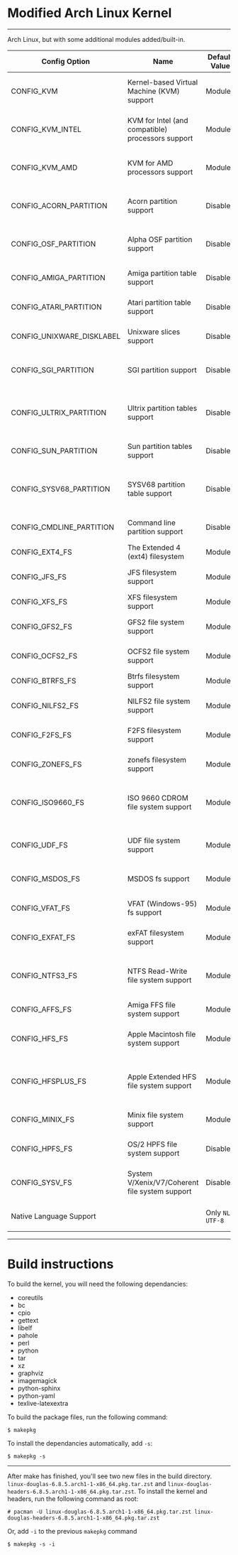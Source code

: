 # Modified Arch Linux Kernel
---
Arch Linux, but with some additional modules added/built-in.

| Config Option | Name | Default Value | New Value | Description (Reason) |
| ------------- | ---- | ------------- | --------- | -------------------- |
| CONFIG_KVM | Kernel-based Virtual Machine (KVM) support | Module | Built-In | Removes the need for additional `kvm` option in initramfs/modprobe |
| CONFIG_KVM_INTEL | KVM for Intel (and compatible) processors support | Module | Built-In | Removes the need for additional `kvm-intel` option in initramfs/modprobe |
| CONFIG_KVM_AMD | KVM for AMD processors support | Module | Built-In | Removes the need for additional `kvm-amd` option in initramfs/modprobe |
| CONFIG_ACORN_PARTITION | Acorn partition support | Disabled | Enabled (Including all suboptions) | Adds support for devices formatted under Acorn operating systems |
| CONFIG_OSF_PARTITION | Alpha OSF partition support | Disabled | Enabled | Adds support for devices partitioned on an Alpha machine |
| CONFIG_AMIGA_PARTITION | Amiga partition table support | Disabled | Enabled | Adds support for devices partitioned under AmigaOS |
| CONFIG_ATARI_PARTITION | Atari partition table support | Disabled | Enabled | Adds support for devices partitioned under the Atari OS |
| CONFIG_UNIXWARE_DISKLABEL | Unixware slices support | Disabled | Enabled | Adds support for devices partitioned with UnixWare |
| CONFIG_SGI_PARTITION | SGI partition support | Disabled | Enabled | Adds support for devices partitioned with an SGI machine |
| CONFIG_ULTRIX_PARTITION | Ultrix partition tables support | Disabled | Enabled | Adds support for the partition table used by DEC (now Compaq) Ultrix machines |
| CONFIG_SUN_PARTITION | Sun partition tables support | Disabled | Enabled | Adds support for devices used by SunOS |
| CONFIG_SYSV68_PARTITION | SYSV68 partition table support | Disabled | Enabled | Adds support for devices used by Motorola Delta machines using sysv68 |
| CONFIG_CMDLINE_PARTITION | Command line partition support | Disabled | Enabled | Allows user to read partition table from bootargs |
| CONFIG_EXT4_FS | The Extended 4 (ext4) filesystem | Module | Built-In | Adds support for the ext4 file system |
| CONFIG_JFS_FS | JFS filesystem support | Module | Built-In | Adds support for IBM's Journaled Filesystem |
| CONFIG_XFS_FS | XFS filesystem support | Module | Built-In | Adds support for the XFS filesystem |
| CONFIG_GFS2_FS | GFS2 file system support | Module | Built-In | Adds support for the GFS2 filesystem | 
| CONFIG_OCFS2_FS | OCFS2 file system support | Module | Built-In | Adds support for the OCFS2 filesystem |
| CONFIG_BTRFS_FS | Btrfs filesystem support | Module | Built-In | Adds support for the Btrfs filesystem |
| CONFIG_NILFS2_FS | NILFS2 file system support | Module | Built-In | Adds support for the NILFS2 filesystem |
| CONFIG_F2FS_FS | F2FS filesystem support | Module | Built-In | Adds support for the F2FS filesystem |
| CONFIG_ZONEFS_FS | zonefs filesystem support | Module | Built-In | Adds support for the zonefs filesystem |
| CONFIG_ISO9660_FS | ISO 9660 CDROM file system support | Module | Built-In | Builds support for the standard CD-ROM filesystem directly into the kernel |
| CONFIG_UDF_FS | UDF file system support | Module | Built-In | Builds support for UDF file system directly into the kernel |
| CONFIG_MSDOS_FS | MSDOS fs support | Module | Built-In | Builds MS-DOS filesystem support into the kernel |
| CONFIG_VFAT_FS | VFAT (Windows-95) fs support | Module | Built-In | Builds Windows 95 filesystem support into the kernel |
| CONFIG_EXFAT_FS | exFAT filesystem support | Module | Built-In | Builds exFAT filesystem support into the kernel |
| CONFIG_NTFS3_FS | NTFS Read-Write file system support | Module | Built-In | Builds NTFS support into the kernel with the ability to read AND write |
| CONFIG_AFFS_FS | Amiga FFS file system support | Module | Built-In | Builds FFS support into the kernel |
| CONFIG_HFS_FS | Apple Macintosh file system support | Module | Built-In | Adds support to mount Mac-formatted floppy disks |
| CONFIG_HFSPLUS_FS | Apple Extended HFS file system support | Module | Built-In | Adds support to mount Mac-formatted hard drive partitions with full RW access |
| CONFIG_MINIX_FS | Minix file system support | Module | Built-In | Adds support for the minix file system |
| CONFIG_HPFS_FS | OS/2 HPFS file system support | Disabled | Built-In | Adds support to mount IBM OS/2 HPFS partitions |
| CONFIG_SYSV_FS | System V/Xenix/V7/Coherent file system support | Disabled | Built-In | Adds support to mount and Read-Write SysV filesystems |
| Native Language Support | | Only `NLS UTF-8` | All options Built-In | Adds support for all available locales in the filesystem |

---
# Build instructions

To build the kernel, you will need the following dependancies:
- coreutils
- bc
- cpio
- gettext
- libelf
- pahole
- perl
- python
- tar
- xz
- graphviz
- imagemagick
- python-sphinx
- python-yaml
- texlive-latexextra

To build the package files, run the following command:
```
$ makepkg
```
To install the dependancies automatically, add `-s`:
```
$ makepkg -s
```
---
After make has finished, you'll see two new files in the build directory. `linux-douglas-6.8.5.arch1-1-x86_64.pkg.tar.zst` and `linux-douglas-headers-6.8.5.arch1-1-x86_64.pkg.tar.zst`.
To install the kernel and headers, run the following command as root:
```
# pacman -U linux-douglas-6.8.5.arch1-1-x86_64.pkg.tar.zst linux-douglas-headers-6.8.5.arch1-1-x86_64.pkg.tar.zst
```
Or, add `-i` to the previous `makepkg` command
```
$ makepkg -s -i
```
